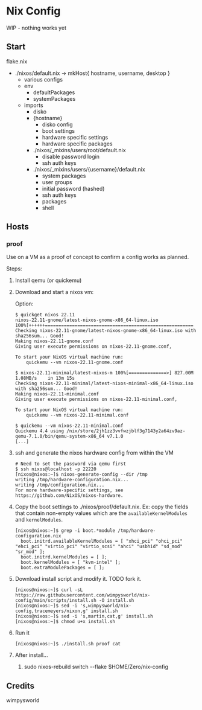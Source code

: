 # Nix Config

WIP - nothing works yet

## Start

flake.nix
- ./nixos/default.nix -> mkHost{ hostname, username, desktop }
	- various configs
  	- env
		- defaultPackages
		- systemPackages
	- imports
		- disko
		- {hostname}
			- disko config
			- boot settings
			- hardware specific settings
			- hardware specific packages
		- ./nixos/_mixins/users/root/default.nix
			- disable password login
			- ssh auth keys
		- ./nixos/_mixins/users/{username}/default.nix
			- system packages
			- user groups
			- initial password (hashed)
			- ssh auth keys
			- packages
			- shell

## Hosts

### proof

Use on a VM as a proof of concept to confirm a config works as planned.

Steps:
1. Install qemu (or quickemu)
2. Download and start a nixos vm:

   Option:
   ```
   $ quickget nixos 22.11
   nixos-22.11-gnome/latest-nixos-gnome-x86_64-linux.iso                 100%[++++++=======================================================
   Checking nixos-22.11-gnome/latest-nixos-gnome-x86_64-linux.iso with sha256sum... Good!
   Making nixos-22.11-gnome.conf
   Giving user execute permissions on nixos-22.11-gnome.conf,

   To start your NixOS virtual machine run:
       quickemu --vm nixos-22.11-gnome.conf
   ```

   ```
   $ nixos-22.11-minimal/latest-nixos-m 100%[==============>] 827.00M  1.08MB/s    in 13m 15s 
   Checking nixos-22.11-minimal/latest-nixos-minimal-x86_64-linux.iso with sha256sum... Good!
   Making nixos-22.11-minimal.conf
   Giving user execute permissions on nixos-22.11-minimal.conf,
   
   To start your NixOS virtual machine run:
       quickemu --vm nixos-22.11-minimal.conf
   
   $ quickemu --vm nixos-22.11-minimal.conf
   Quickemu 4.4 using /nix/store/2jh1zz3vvfwzjblf3g7143y2a64zv9az-qemu-7.1.0/bin/qemu-system-x86_64 v7.1.0
   [...]
   ```
3. ssh and generate the nixos hardware config from within the VM
   ```
   # Need to set the password via qemu first
   $ ssh nixos@localhost -p 22220
   [nixos@nixos:~]$ nixos-generate-config --dir /tmp
   writing /tmp/hardware-configuration.nix...
   writing /tmp/configuration.nix...
   For more hardware-specific settings, see https://github.com/NixOS/nixos-hardware.
   ```
4. Copy the boot settings to ./nixos/proof/default.nix. Ex: copy the fields that contain non-empty values which are the `availableKernelModules` and `kernelModules`.
   ```
   [nixos@nixos:~]$ grep -i boot.*module /tmp/hardware-configuration.nix 
     boot.initrd.availableKernelModules = [ "xhci_pci" "ohci_pci" "ehci_pci" "virtio_pci" "virtio_scsi" "ahci" "usbhid" "sd_mod" "sr_mod" ];
     boot.initrd.kernelModules = [ ];
     boot.kernelModules = [ "kvm-intel" ];
     boot.extraModulePackages = [ ];
   
   ```

5. Download install script and modify it. TODO fork it.
   ```
   [nixos@nixos:~]$ curl -sL https://raw.githubusercontent.com/wimpysworld/nix-config/main/scripts/install.sh -O install.sh
   [nixos@nixos:~]$ sed -i 's,wimpysworld/nix-config,tracemeyers/nixon,g' install.sh
   [nixos@nixos:~]$ sed -i 's,martin,cat,g' install.sh
   [nixos@nixos:~]$ chmod u+x install.sh
   ```
6. Run it
   ```
   [nixos@nixos:~]$ ./install.sh proof cat
   ```

7. After install...

    1. sudo nixos-rebuild switch --flake $HOME/Zero/nix-config

## Credits

wimpysworld
